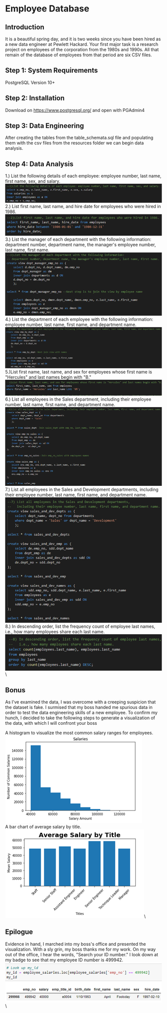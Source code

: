 # Employee Database

## Introduction

It is a beautiful spring day, and it is two weeks since you have been hired as a new data engineer at Pewlett Hackard. Your first major task is a research project on employees of the corporation from the 1980s and 1990s. All that remain of the database of employees from that period are six CSV files.

## Step 1: System Requirements

PostgreSQL Version 10+

## Step 2: Installation

Download on https://www.postgresql.org/ and open with PGAdmin4

## Step 3: Data Engineering

After creating the tables from the table_schemata.sql file and populating them with the csv files from the resources folder we can begin data analysis.

## Step 4: Data Analysis

1.) List the following details of each employee: employee number, last name, first name, sex, and salary.\
![](EmployeeSQL/Images/sql1.png)\
2.) List first name, last name, and hire date for employees who were hired in 1986.\
![](EmployeeSQL/Images/sql2.png)\
3.) List the manager of each department with the following information: department number, department name, the manager's employee number, last name, first name.\
![](EmployeeSQL/Images/sql3.png)\
4.) List the department of each employee with the following information: employee number, last name, first name, and department name.\
![](EmployeeSQL/Images/sql4.png)\
5.)List first name, last name, and sex for employees whose first name is "Hercules" and last names begin with "B."\
![](EmployeeSQL/Images/sql5.png)\
6.) List all employees in the Sales department, including their employee number, last name, first name, and department name.\
![](EmployeeSQL/Images/sql6.png)\
7.) List all employees in the Sales and Development departments, including their employee number, last name, first name, and department name.\
![](EmployeeSQL/Images/sql7.png)\
8.) In descending order, list the frequency count of employee last names, i.e., how many employees share each last name.\
![](EmployeeSQL/Images/sql8.png)\

## Bonus

As I've examined the data, I was overcome with a creeping suspicion that the dataset is fake. I surmised that my boss handed me spurious data in order to test the data engineering skills of a new employee. To confirm my hunch, I decided to take the following steps to generate a visualization of the data, with which I will confront your boss

A histogram to visualize the most common salary ranges for employees.
![](EmployeeSQL/Images/hist.png)\
A bar chart of average salary by title.\
![](EmployeeSQL/Images/bar.png)\

## Epilogue

Evidence in hand, I marched into my boss's office and presented the visualization. With a sly grin, my boss thanks me for my work. On my way out of the office, I hear the words, "Search your ID number." I look down at my badge to see that my employee ID number is 499942.\
![](EmployeeSQL/Images/my_id.png)\
